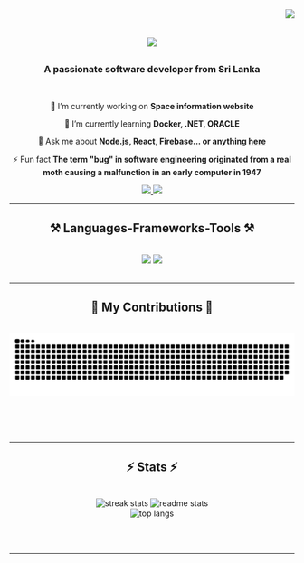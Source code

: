 <img align="right" src="https://visitor-badge.laobi.icu/badge?page_id=Vihitha-Wijerathne.Vihitha-Wijerathne" />

<h1 align="center">
    <img src="https://readme-typing-svg.herokuapp.com/?font=Righteous&size=35&center=true&vCenter=true&width=500&height=70&duration=4000&lines=Hi+There!+👋;+I'm+Vihitha+Wijerathne!;" />
</h1>

<h3 align="center">A passionate software developer from Sri Lanka</h3>

<br/>

<div align="center">
 
 🔭 I’m currently working on **Space information website**
 
 🌱 I’m currently learning **Docker, .NET, ORACLE**

💬 Ask me about **Node.js, React, Firebase... or anything [here](https://github.com/Vihitha-Wijerathne/Vihitha-Wijerathne/issues)**

⚡ Fun fact **The term "bug" in software engineering originated from a real moth causing a malfunction in an early computer in 1947**

 </div>
 
<div align="center"> 
  <a href="mailto:vihitharavindu@gmail.com">
    <img src="https://img.shields.io/badge/Gmail-333333?style=for-the-badge&logo=gmail&logoColor=red" />
  </a>
  <a href="https://www.linkedin.com/in/vihitha-wijerathne-975388216" target="_blank">
    <img src="https://img.shields.io/badge/LinkedIn-0077B5?style=for-the-badge&logo=linkedin&logoColor=white" target="_blank" />
  </a>
</div>

 <hr/>
 
<h2 align="center">⚒️ Languages-Frameworks-Tools ⚒️</h2>
<br/>
<div align="center">
    <img src="https://skillicons.dev/icons?i=react,vite,bootstrap,html,css,vscode,androidstudio,eclipse,github,figma,tailwind,git" />
    <img src="https://skillicons.dev/icons?i=nodejs,npm,redux,python,kotlin,javascript,php,express,opencv,postman,firebase,mongodb,c,java,mysql" /><br>
</div>

<br/>
<hr/>

<div align="center">
  <h2>🐍 My Contributions 🐍</h2>
  <br>
  <img alt="snake eating my contributions" src="https://raw.githubusercontent.com/Vihitha-Wijerathne/Vihitha-Wijerathne/output/github-contribution-grid-snake.svg" />
  
  <br/><br/><br/>
</div>

<hr/>

<h2 align="center">⚡ Stats ⚡</h2>
<br>
<div align=center>
    <img width=390 src="https://streak-stats.demolab.com/?user=Vihitha-Wijerathne&count_private=true&theme=react&border_radius=10" alt="streak stats"/>
  <img width=390 src="https://github-readme-stats.vercel.app/api?username=Vihitha-Wijerathne&count_private=true&show_icons=true&theme=react&rank_icon=github&border_radius=10" alt="readme stats" />
  <br/>
  <img width=325 align="center" src="https://github-readme-stats.vercel.app/api/top-langs/?username=Vihitha-Wijerathne&hide=HTML&langs_count=8&layout=compact&theme=react&border_radius=10&size_weight=0.5&count_weight=0.5&exclude_repo=github-readme-stats" alt="top langs" />
</div>

<br/><br/>

<hr/>

<br/>

<br/>
